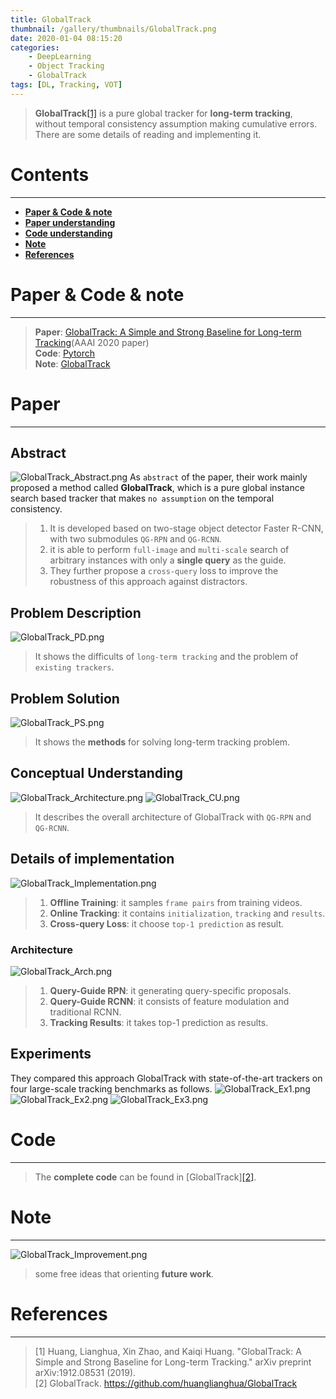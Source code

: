 ```yaml
---
title: GlobalTrack
thumbnail: /gallery/thumbnails/GlobalTrack.png
date: 2020-01-04 08:15:20
categories:
    - DeepLearning
    - Object Tracking
    - GlobalTrack
tags: [DL, Tracking, VOT]
---
```


> **GlobalTrack**[[1]](https://arxiv.org/pdf/1912.08531.pdf) is a pure global tracker for **long-term tracking**, without temporal consistency assumption making cumulative errors. There are some details of reading and implementing it.
<!-- more -->

# Contents
---
- **[Paper & Code & note](#Paper&Code&note)**
- **[Paper understanding](#Paper)**
- **[Code understanding](#Code)**
- **[Note](#Note)**
- **[References](#References)**

# Paper & Code & note
---
> **Paper**: [GlobalTrack: A Simple and Strong Baseline for Long-term Tracking](https://arxiv.org/pdf/1912.08531.pdf)(AAAI 2020 paper)  
> **Code**: [Pytorch](https://github.com/huanglianghua/GlobalTrack)  
> **Note**: [GlobalTrack](https://github.com/Gojay001/DeepLearning-pwcn/tree/master/Tracking/GlobalTrack/Note)

# Paper
---
## Abstract
![GlobalTrack_Abstract.png](https://i.loli.net/2020/01/09/9xEH8ec2YSyNQOb.png) 
As `abstract` of the paper, their work mainly proposed a method called **GlobalTrack**, which is a pure global instance search based tracker that makes `no assumption` on the temporal consistency.   
> 1. It is developed based on two-stage object detector Faster R-CNN, with two submodules `QG-RPN` and `QG-RCNN`.  
> 2. it is able to perform `full-image` and `multi-scale` search of arbitrary instances with only a **single query** as the guide.  
> 3. They further propose a `cross-query` loss to improve the robustness of this approach against distractors. 

## Problem Description
![GlobalTrack_PD.png](https://i.loli.net/2020/01/09/FieyOYchuaRSqNK.png) 
> It shows the difficults of `long-term tracking` and the problem of `existing trackers`.

## Problem Solution
![GlobalTrack_PS.png](https://i.loli.net/2020/01/09/7CuMdwjcrWtbKi3.png)  
> It shows the **methods** for solving long-term tracking problem.  

## Conceptual Understanding
![GlobalTrack_Architecture.png](https://i.loli.net/2020/01/11/Vx6BRCIos7PmLzq.png)
![GlobalTrack_CU.png](https://i.loli.net/2020/01/09/O2rsA5CqplZG3kX.png)  
> It describes the overall architecture of GlobalTrack with `QG-RPN` and `QG-RCNN`.

## Details of implementation
![GlobalTrack_Implementation.png](https://i.loli.net/2020/01/09/xrBYwAnS3i8FzVL.png) 
> 1. **Offline Training**: it samples `frame pairs` from training videos.  
> 2. **Online Tracking**: it contains `initialization`, `tracking` and `results`.  
> 3. **Cross-query Loss**: it choose `top-1 prediction` as result. 

### Architecture
![GlobalTrack_Arch.png](https://i.loli.net/2020/01/11/Bb6iJfIWFo8kEq2.png)
> 1. **Query-Guide RPN**: it generating query-specific proposals.  
> 2. **Query-Guide RCNN**: it consists of feature modulation and traditional RCNN.  
> 3. **Tracking Results**: it takes top-1 prediction as results.  

## Experiments
They compared this approach GlobalTrack with state-of-the-art trackers on four large-scale tracking benchmarks as follows.
![GlobalTrack_Ex1.png](https://i.loli.net/2020/01/11/jnrF62a1SDPTKXt.png)
![GlobalTrack_Ex2.png](https://i.loli.net/2020/01/11/bpnHEVCB2fG8qvy.png)
![GlobalTrack_Ex3.png](https://i.loli.net/2020/01/11/wP1H5Jg68XBfCoq.png)

# Code
---
> The **complete code** can be found in [GlobalTrack][[2]](https://github.com/huanglianghua/GlobalTrack). 

# Note
---
![GlobalTrack_Improvement.png](https://i.loli.net/2020/01/09/uz2587VQdgOPfsy.png)
> some free ideas that orienting **future work**. 

# References
---
> [1] Huang, Lianghua, Xin Zhao, and Kaiqi Huang. "GlobalTrack: A Simple and Strong Baseline for Long-term Tracking." arXiv preprint arXiv:1912.08531 (2019).  
> [2] GlobalTrack. https://github.com/huanglianghua/GlobalTrack  